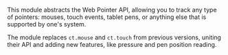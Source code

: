 This module abstracts the Web Pointer API, allowing you to track any type of pointers: mouses, touch events, tablet pens, or anything else that is supported by one's system.

The module replaces `ct.mouse` and `ct.touch` from previous versions, uniting their API and adding new features, like pressure and pen position reading.

